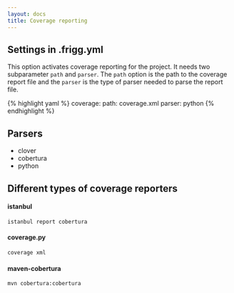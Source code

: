```yaml
---
layout: docs
title: Coverage reporting
---
```


## Settings in .frigg.yml
This option activates coverage reporting for the project. It needs two
subparameter `path` and `parser`. The `path` option is the path to the
coverage report file and the `parser` is the type of parser needed to
parse the report file.

{% highlight yaml %}
coverage:
  path: coverage.xml
  parser: python
{% endhighlight %}

## Parsers
* clover
* cobertura
* python

## Different types of coverage reporters

#### istanbul
```
istanbul report cobertura
```

#### coverage.py
```
coverage xml
```

#### maven-cobertura
```
mvn cobertura:cobertura
```
